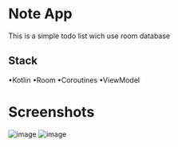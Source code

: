 # Note App
This is a simple todo list wich use room database

## Stack
•Kotlin
•Room
•Coroutines
•ViewModel 

# Screenshots
![image](https://github.com/flash871/NoteApp/assets/142302503/557ebf9e-1026-4bb6-8578-7fd61fd569c7) ![image](https://github.com/flash871/NoteApp/assets/142302503/45001503-f4db-4faa-b166-858f849357c6)









